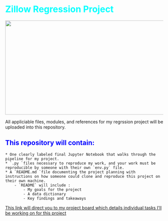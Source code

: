 # <font color ='cyan'>Zillow Regression Project</font>



<p align="center">
  <img src="https://www.underconsideration.com/brandnew/archives/zillow_logo.png" width="600" height="300" >
</p> 


All appliciable files, modules, and references for my regrssion project will be uploaded into this repository.

##  <font color ="blue">This repository will contain:</font>
    * One clearly labeled final Jupyter Notebook that walks through the pipeline for my project.
    * `.py `files necessary to reproduce my work, and your work must be reproducible by someone with their own `env.py` file.
    * A `README.md `file documenting the project planning with instructions on how someone could clone and reproduce this project on their own machine. 
        - `README` will include :
            - My goals for the project
            - A data dictionary
            - Key findings and takeaways

<font color ="darkgreen"><a href="https://trello.com/b/C5zkPkLB/regression-project">This link will direct you to my project board which details individual tasks I'll be working on for this project</a>
